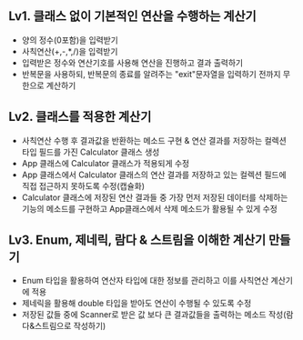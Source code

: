 ## Lv1. 클래스 없이 기본적인 연산을 수행하는 계산기

- 양의 정수(0포함)을 입력받기
- 사칙연산(+,-,*,/)을 입력받기
- 입력받은 정수와 연산기호를 사용해 연산을 진행하고 결과 출력하기
- 반복문을 사용하되, 반복문의 종료를 알려주는 "exit"문자열을 입력하기 전까지 무한으로 계산하기

## Lv2. 클래스를 적용한 계산기

- 사칙연산 수행 후 결과값을 반환하는 메소드 구현 & 연산 결과를 저장하는 컬렉션 타입 필드를 가진 Calculator 클래스 생성
- App 클래스에 Calculator 클래스가 적용되게 수정
- App 클래스에서 Calculator 클래스의 연산 결과를 저장하고 있는 컬렉션 필드에 직접 접근하지 못하도록 수정(캡슐화)
- Calculator 클래스에 저장된 연산 결과들 중 가장 먼저 저장된 데이터를 삭제하는 기능의 메소드를 구현하고 App클래스에서 삭제 메소드가 활용될 수 있게 수정

## Lv3. Enum, 제네릭, 람다 & 스트림을 이해한 계산기 만들기

- Enum 타입을 활용하여 연산자 타입에 대한 정보를 관리하고 이를 사칙연산 계산기에 적용
- 제네릭을 활용해 double 타입을 받아도 연산이 수행될 수 있도록 수정
- 저장된 값들 중에 Scanner로 받은 값 보다 큰 결과값들을 출력하는 메소드 작성(람다&스트림으로 작성하기)
